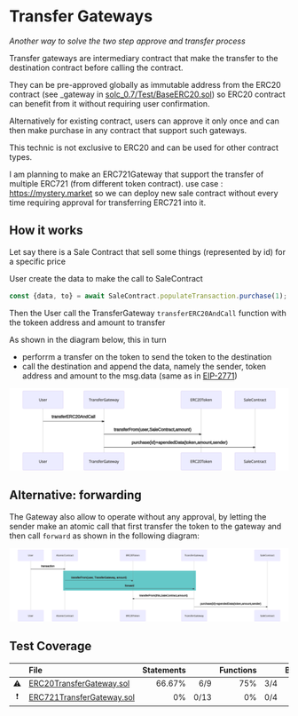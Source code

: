 # Transfer Gateways

_Another way to solve the two step approve and transfer process_

Transfer gateways are intermediary contract that make the transfer to the destination contract before calling the contract.

They can be pre-approved globally as immutable address from the ERC20 contract (see \_gateway in [solc_0.7/Test/BaseERC20.sol](solc_0.7/Test/BaseERC20.sol)) so ERC20 contract can benefit from it without requiring user confirmation.

Alternatively for existing contract, users can approve it only once and can then make purchase in any contract that support such gateways.

This technic is not exclusive to ERC20 and can be used for other contract types.

I am planning to make an ERC721Gateway that support the transfer of multiple ERC721 (from different token contract). use case : https://mystery.market so we can deploy new sale contract without every time requiring approval for transferring ERC721 into it.

## How it works

Let say there is a Sale Contract that sell some things (represented by id) for a specific price

User create the data to make the call to SaleContract

```js
const {data, to} = await SaleContract.populateTransaction.purchase(1);
```

Then the User call the TransferGateway `transferERC20AndCall` function with the tokeen address and amount to transfer

As shown in the diagram below, this in turn

- perforrm a transfer on the token to send the token to the destination
- call the destination and append the data, namely the sender, token address and amount to the msg.data (same as in [EIP-2771](https://eips.ethereum.org/EIPS/eip-2771))

![Diagram](diagram_transferERC20AndCall.svg)

<!--
```
sequenceDiagram
	User->>TransferGateway:transferERC20AndCall
    TransferGateway->>ERC20Token: transferFrom(user,SaleContract,amount)
	TransferGateway->>SaleContract: purchase(id)+apendedData(token,amount,sender)
```
-->

## Alternative: forwarding

The Gateway also allow to operate without any approval, by letting the sender make an atomic call that first transfer the token to the gateway and then call `forward` as shown in the following diagram:

![Diagram](diagram_forward.svg)

<!--
```
sequenceDiagram
	User->>AtomicContract:transaction
    rect rgb(100, 200, 200)
    AtomicContract->>ERC20Token: transferFrom(user, TransferGateway, amount)
    AtomicContract->>TransferGateway:forward
    end
    TransferGateway->>ERC20Token: transferFrom(this,SaleContract,amount)
	TransferGateway->>SaleContract: purchase(id)+apendedData(token,amount,sender)
```
-->
<!--BEGIN_TEST_COVERAGE_SUMMARY-->

## Test Coverage

|     | File | Statements |     | Functions |     | Branches |     | Lines |     |
| :-: | :--- | ---------: | --: | --------: | --: | -------: | --: | ----: | --: |
| :warning: | [ERC20TransferGateway.sol](src/solc_0.7/ERC20TransferGateway.sol) | 66.67% | 6/9 | 75% | 3/4 | - | - | 66.67% | 6/9 |
| :exclamation: | [ERC721TransferGateway.sol](src/solc_0.7/ERC721TransferGateway.sol) | 0% | 0/13 | 0% | 0/4 | - | - | 0% | 0/13 |

<!--END_TEST_COVERAGE_SUMMARY-->
